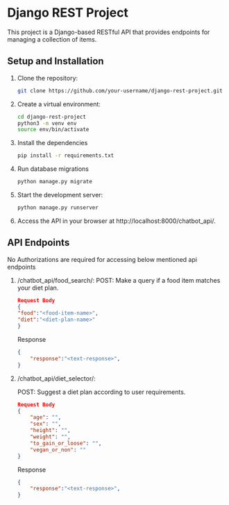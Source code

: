 # Django REST Project

This project is a Django-based RESTful API that provides endpoints for managing a collection of items.

## Setup and Installation

1. Clone the repository:

   ```bash
   git clone https://github.com/your-username/django-rest-project.git

2. Create a virtual environment:
    ```bash
    cd django-rest-project
    python3 -m venv env
    source env/bin/activate
    ```

3. Install the dependencies
    ```bash
   pip install -r requirements.txt

4. Run database migrations
    ```bash
   python manage.py migrate

5. Start the development server:
    ```bash
   python manage.py runserver

6. Access the API in your browser at http://localhost:8000/chatbot_api/.

## API Endpoints
No Authorizations are required for accessing below mentioned api endpoints
1. /chatbot_api/food_search/:
    POST: Make a query if a food item matches your diet plan.
    
    ```json
    Request Body
    {
    "food":"<food-item-name>",
    "diet":"<diet-plan-name>"
    }
    ```
    Response
    ```json
    {
        "response":"<text-response>",
    }   
    ```

2. /chatbot_api/diet_selector/:

    POST: Suggest a diet plan according to user requirements.
    
    ```json
    Request Body
    {
        "age": "",
        "sex": "",
        "height": "",
        "weight": "",
        "to_gain_or_loose": "",
        "vegan_or_non": ""
    }
    ```
    Response
    ```json
    {
        "response":"<text-response>",
    }   
    ```


     